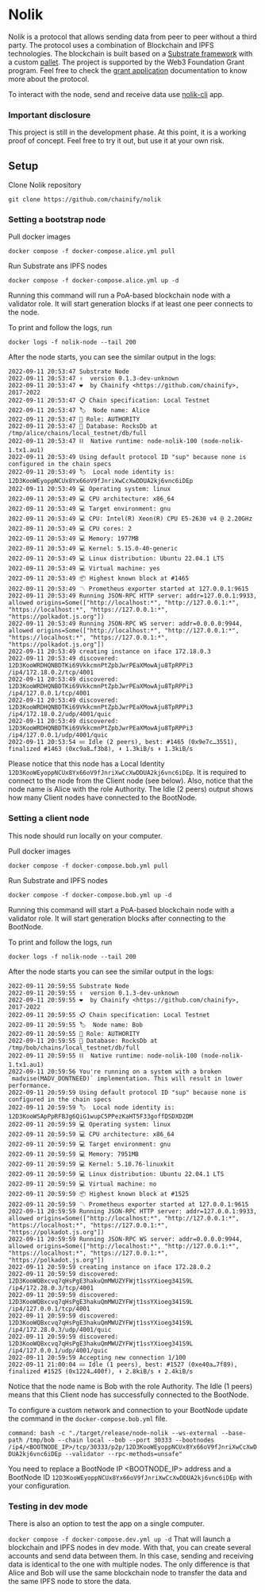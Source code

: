 # Nolik

Nolik is a protocol that allows sending data from peer to peer without a third party.
The protocol uses a combination of Blockchain and IPFS technologies.
The blockchain is built based on a [Substrate framework](https://github.com/chainify/substrate-nolik-dev.git) with a custom [pallet](https://github.com/chainify/pallet-nolik.git).
The project is supported by the Web3 Foundation Grant program.
Feel free to check the [grant application](https://github.com/w3f/Grants-Program/blob/master/applications/Nolik.md) documentation to know more about the protocol.

To interact with the node, send and receive data use [nolik-cli](https://github.com/chainify/nolik-cli.git) app.

### Important disclosure
This project is still in the development phase.
At this point, it is a working proof of concept.
Feel free to try it out, but use it at your own risk.


## Setup
Clone Nolik repository
 
`git clone https://github.com/chainify/nolik`

### Setting a bootstrap node
 
Pull docker images
 
`docker compose -f docker-compose.alice.yml pull`

Run Substrate ans IPFS nodes

`docker compose -f docker-compose.alice.yml up -d`

Running this command will run a PoA-based blockchain node with a validator role.
It will start generation blocks if at least one peer connects to the node.

To print and follow the logs, run

`docker logs -f nolik-node --tail 200`

After the node starts, you can see the similar output in the logs:
```
2022-09-11 20:53:47 Substrate Node
2022-09-11 20:53:47 ✌️  version 0.1.3-dev-unknown
2022-09-11 20:53:47 ❤️  by Chainify <https://github.com/chainify>, 2017-2022
2022-09-11 20:53:47 📋 Chain specification: Local Testnet
2022-09-11 20:53:47 🏷  Node name: Alice
2022-09-11 20:53:47 👤 Role: AUTHORITY
2022-09-11 20:53:47 💾 Database: RocksDb at /tmp/alice/chains/local_testnet/db/full
2022-09-11 20:53:47 ⛓  Native runtime: node-nolik-100 (node-nolik-1.tx1.au1)
2022-09-11 20:53:49 Using default protocol ID "sup" because none is configured in the chain specs
2022-09-11 20:53:49 🏷  Local node identity is: 12D3KooWEyoppNCUx8Yx66oV9fJnriXwCcXwDDUA2kj6vnc6iDEp
2022-09-11 20:53:49 💻 Operating system: linux
2022-09-11 20:53:49 💻 CPU architecture: x86_64
2022-09-11 20:53:49 💻 Target environment: gnu
2022-09-11 20:53:49 💻 CPU: Intel(R) Xeon(R) CPU E5-2630 v4 @ 2.20GHz
2022-09-11 20:53:49 💻 CPU cores: 2
2022-09-11 20:53:49 💻 Memory: 1977MB
2022-09-11 20:53:49 💻 Kernel: 5.15.0-40-generic
2022-09-11 20:53:49 💻 Linux distribution: Ubuntu 22.04.1 LTS
2022-09-11 20:53:49 💻 Virtual machine: yes
2022-09-11 20:53:49 📦 Highest known block at #1465
2022-09-11 20:53:49 〽️ Prometheus exporter started at 127.0.0.1:9615
2022-09-11 20:53:49 Running JSON-RPC HTTP server: addr=127.0.0.1:9933, allowed origins=Some(["http://localhost:*", "http://127.0.0.1:*", "https://localhost:*", "https://127.0.0.1:*", "https://polkadot.js.org"])
2022-09-11 20:53:49 Running JSON-RPC WS server: addr=0.0.0.0:9944, allowed origins=Some(["http://localhost:*", "http://127.0.0.1:*", "https://localhost:*", "https://127.0.0.1:*", "https://polkadot.js.org"])
2022-09-11 20:53:49 creating instance on iface 172.18.0.3
2022-09-11 20:53:49 discovered: 12D3KooWRDHQNBDTKi69VkkcmnPtZpbJwrPEaXMowAju8TpRPPi3 /ip4/172.18.0.2/tcp/4001
2022-09-11 20:53:49 discovered: 12D3KooWRDHQNBDTKi69VkkcmnPtZpbJwrPEaXMowAju8TpRPPi3 /ip4/127.0.0.1/tcp/4001
2022-09-11 20:53:49 discovered: 12D3KooWRDHQNBDTKi69VkkcmnPtZpbJwrPEaXMowAju8TpRPPi3 /ip4/172.18.0.2/udp/4001/quic
2022-09-11 20:53:49 discovered: 12D3KooWRDHQNBDTKi69VkkcmnPtZpbJwrPEaXMowAju8TpRPPi3 /ip4/127.0.0.1/udp/4001/quic
2022-09-11 20:53:54 💤 Idle (2 peers), best: #1465 (0x9e7c…3551), finalized #1463 (0xc9a8…f3b8), ⬇ 1.3kiB/s ⬆ 1.3kiB/s
```

Please notice that this node has a Local Identity `12D3KooWEyoppNCUx8Yx66oV9fJnriXwCcXwDDUA2kj6vnc6iDEp`.
It is required to connect to the node from the Client node (see below).
Also, notice that the node name is Alice with the role Authority.
The Idle (2 peers) output shows how many Client nodes have connected to the BootNode.

### Setting a client node
This node should run locally on your computer.

Pull docker images

`docker compose -f docker-compose.bob.yml pull`

Run Substrate and IPFS nodes

`docker compose -f docker-compose.bob.yml up -d`

Running this command will start a PoA-based blockchain node with a validator role. 
It will start generation blocks after connecting to the BootNode.

To print and follow the logs, run

`docker logs -f nolik-node --tail 200`

After the node starts you can see the similar output in the logs:

```
2022-09-11 20:59:55 Substrate Node
2022-09-11 20:59:55 ✌️  version 0.1.3-dev-unknown
2022-09-11 20:59:55 ❤️  by Chainify <https://github.com/chainify>, 2017-2022
2022-09-11 20:59:55 📋 Chain specification: Local Testnet
2022-09-11 20:59:55 🏷  Node name: Bob
2022-09-11 20:59:55 👤 Role: AUTHORITY
2022-09-11 20:59:55 💾 Database: RocksDb at /tmp/bob/chains/local_testnet/db/full
2022-09-11 20:59:55 ⛓  Native runtime: node-nolik-100 (node-nolik-1.tx1.au1)
2022-09-11 20:59:56 You're running on a system with a broken `madvise(MADV_DONTNEED)` implementation. This will result in lower performance.
2022-09-11 20:59:59 Using default protocol ID "sup" because none is configured in the chain specs
2022-09-11 20:59:59 🏷  Local node identity is: 12D3KooWSApPpRFBJg6QiG1wupC5PPezKaHT5F33goffDSDXD2DM
2022-09-11 20:59:59 💻 Operating system: linux
2022-09-11 20:59:59 💻 CPU architecture: x86_64
2022-09-11 20:59:59 💻 Target environment: gnu
2022-09-11 20:59:59 💻 Memory: 7951MB
2022-09-11 20:59:59 💻 Kernel: 5.10.76-linuxkit
2022-09-11 20:59:59 💻 Linux distribution: Ubuntu 22.04.1 LTS
2022-09-11 20:59:59 💻 Virtual machine: no
2022-09-11 20:59:59 📦 Highest known block at #1525
2022-09-11 20:59:59 〽️ Prometheus exporter started at 127.0.0.1:9615
2022-09-11 20:59:59 Running JSON-RPC HTTP server: addr=127.0.0.1:9933, allowed origins=Some(["http://localhost:*", "http://127.0.0.1:*", "https://localhost:*", "https://127.0.0.1:*", "https://polkadot.js.org"])
2022-09-11 20:59:59 Running JSON-RPC WS server: addr=0.0.0.0:9944, allowed origins=Some(["http://localhost:*", "http://127.0.0.1:*", "https://localhost:*", "https://127.0.0.1:*", "https://polkadot.js.org"])
2022-09-11 20:59:59 creating instance on iface 172.28.0.2
2022-09-11 20:59:59 discovered: 12D3KooWQBxcvq7qHsPgE3hakuQmMWUZYFWjt1ssYXioeg341S9L /ip4/172.28.0.3/tcp/4001
2022-09-11 20:59:59 discovered: 12D3KooWQBxcvq7qHsPgE3hakuQmMWUZYFWjt1ssYXioeg341S9L /ip4/127.0.0.1/tcp/4001
2022-09-11 20:59:59 discovered: 12D3KooWQBxcvq7qHsPgE3hakuQmMWUZYFWjt1ssYXioeg341S9L /ip4/172.28.0.3/udp/4001/quic
2022-09-11 20:59:59 discovered: 12D3KooWQBxcvq7qHsPgE3hakuQmMWUZYFWjt1ssYXioeg341S9L /ip4/127.0.0.1/udp/4001/quic
2022-09-11 20:59:59 Accepting new connection 1/100
2022-09-11 21:00:04 💤 Idle (1 peers), best: #1527 (0xe40a…7f89), finalized #1525 (0x1224…400f), ⬇ 2.8kiB/s ⬆ 2.4kiB/s
```

Notice that the node name is Bob with the role Authority.
The Idle (1 peers) means that this Client node has successfully connected to the BootNode.

To configure a custom network and connection to your BootNode update the command in the `docker-compose.bob.yml` file.

`command: bash -c "./target/release/node-nolik --ws-external --base-path /tmp/bob --chain local --bob --port 30333 --bootnodes /ip4/<BOOTNODE_IP>/tcp/30333/p2p/12D3KooWEyoppNCUx8Yx66oV9fJnriXwCcXwDDUA2kj6vnc6iDEp --validator --rpc-methods=unsafe"`

You need to replace a BootNode IP <BOOTNODE_IP> address and a BootNode ID `12D3KooWEyoppNCUx8Yx66oV9fJnriXwCcXwDDUA2kj6vnc6iDEp` with your configuration.

### Testing in dev mode

There is also an option to test the app on a single computer.

`docker compose -f docker-compose.dev.yml up -d`
That will launch a blockchain and IPFS nodes in dev mode.
With that, you can create several accounts and send data between them.
In this case, sending and receiving data is identical to the one with multiple nodes.
The only difference is that Alice and Bob will use the same blockchain node to transfer the data and the same IPFS node to store the data.

